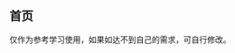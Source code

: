 ## 首页

<demo-model prefix="/tn1/#" url="/index"></demo-model>
<template-download></template-download>

仅作为参考学习使用，如果如达不到自己的需求，可自行修改。


